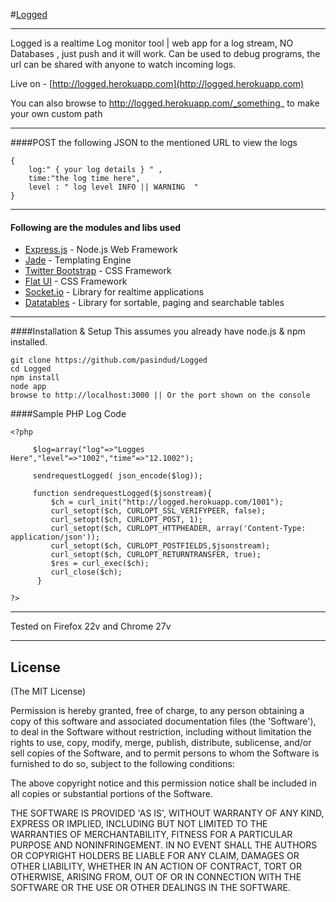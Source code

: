 #[Logged](https://github.com/pasindud/Logged)
***

Logged is a realtime Log monitor tool | web app for a log stream, NO Databases , 
just push  and it will work. Can be used to debug programs, the url can be shared 
with anyone to watch incoming logs.

Live on - [http://logged.herokuapp.com](http://logged.herokuapp.com)

You can also browse to  http://logged.herokuapp.com/_something_ to make your own custom path
***
####POST the following JSON to the mentioned URL to view the logs 

    {
        log:" { your log details } " ,
        time:"the log time here",
        level : " log level INFO || WARNING  "
    }
***
#### Following are the modules and libs used


* [Express.js](http://expressjs.com) - Node.js Web Framework
* [Jade](http://jade-lang.com/) -  Templating Engine
* [Twitter Bootstrap](http://twitter.github.com/bootstrap/) -  CSS Framework
* [Flat UI](https://github.com/designmodo/Flat-UI) -  CSS Framework
* [Socket.io](http://socket.io/) - Library for realtime applications
* [Datatables](http://datatables.net/) - Library for sortable, paging and searchable tables
***


####Installation & Setup
This assumes you already have node.js & npm installed.

```
git clone https://github.com/pasindud/Logged
cd Logged
npm install
node app
browse to http://localhost:3000 || Or the port shown on the console
```


####Sample PHP Log Code

    <?php
    
         $log=array("log"=>"Logges Here","level"=>"1002","time"=>"12.1002");

         sendrequestLogged( json_encode($log));
  
         function sendrequestLogged($jsonstream){
             $ch = curl_init("http://logged.herokuapp.com/1001");
             curl_setopt($ch, CURLOPT_SSL_VERIFYPEER, false);
             curl_setopt($ch, CURLOPT_POST, 1);
             curl_setopt($ch, CURLOPT_HTTPHEADER, array('Content-Type: application/json'));
             curl_setopt($ch, CURLOPT_POSTFIELDS,$jsonstream);
             curl_setopt($ch, CURLOPT_RETURNTRANSFER, true);
             $res = curl_exec($ch);
             curl_close($ch);
          }
         
    ?>

****
Tested on Firefox 22v and Chrome 27v
***
## License

(The MIT License)

Permission is hereby granted, free of charge, to any person obtaining
a copy of this software and associated documentation files (the
'Software'), to deal in the Software without restriction, including
without limitation the rights to use, copy, modify, merge, publish,
distribute, sublicense, and/or sell copies of the Software, and to
permit persons to whom the Software is furnished to do so, subject to
the following conditions:

The above copyright notice and this permission notice shall be
included in all copies or substantial portions of the Software.

THE SOFTWARE IS PROVIDED 'AS IS', WITHOUT WARRANTY OF ANY KIND,
EXPRESS OR IMPLIED, INCLUDING BUT NOT LIMITED TO THE WARRANTIES OF
MERCHANTABILITY, FITNESS FOR A PARTICULAR PURPOSE AND NONINFRINGEMENT.
IN NO EVENT SHALL THE AUTHORS OR COPYRIGHT HOLDERS BE LIABLE FOR ANY
CLAIM, DAMAGES OR OTHER LIABILITY, WHETHER IN AN ACTION OF CONTRACT,
TORT OR OTHERWISE, ARISING FROM, OUT OF OR IN CONNECTION WITH THE
SOFTWARE OR THE USE OR OTHER DEALINGS IN THE SOFTWARE.

